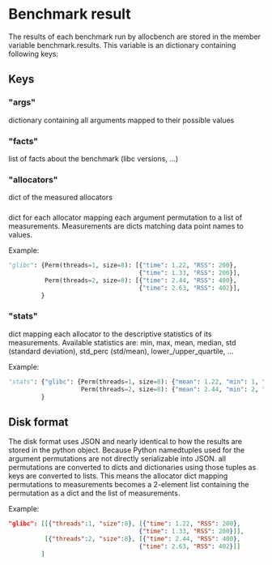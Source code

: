 # Benchmark result

The results of each benchmark run by allocbench are stored in the member variable
benchmark.results. This variable is an dictionary containing following keys:

## Keys

### "args"
dictionary containing all arguments mapped to their possible values

### "facts"
list of facts about the benchmark (libc versions, ...)

### "allocators"
dict of the measured allocators

### <allocname>
dict for each allocator mapping each argument permutation to a list of measurements.
Measurements are dicts matching data point names to values.

Example:
```python
"glibc": {Perm(threads=1, size=8): [{"time": 1.22, "RSS": 200},
                                    {"time": 1.33, "RSS": 200}],
          Perm(threads=2, size=8): [{"time": 2.44, "RSS": 400},
                                    {"time": 2.63, "RSS": 402}],
         }
```

### "stats"
dict mapping each allocator to the descriptive statistics of its measurements.
Available statistics are:
min, max, mean, median, std (standard deviation), std_perc (std/mean), lower_/upper_quartile, ...

Example:
```python
"stats": {"glibc": {Perm(threads=1, size=8): {"mean": 1.22, "min": 1, "std":0.1, ...},
                    Perm(threads=2, size=8): {"mean": 2.44, "min": 2, "median": 2.44, ...}}
         }
```

## Disk format

The disk format uses JSON and nearly identical to how the results are stored in the python object.
Because Python namedtuples used for the argument permutations are not directly serializable into JSON.
all permutations are converted to dicts and dictionaries using those tuples as keys are converted to lists.
This means the allocator dict mapping permutations to measurements becomes a 2-element list
containing the permutation as a dict and the list of measurements.

Example:
```json
"glibc": [[{"threads":1, "size":8}, [{"time": 1.22, "RSS": 200},
                                    {"time": 1.33, "RSS": 200}]],
          [{"threads":2, "size":8}, [{"time": 2.44, "RSS": 400},
                                    {"time": 2.63, "RSS": 402}]]
         ]
```
